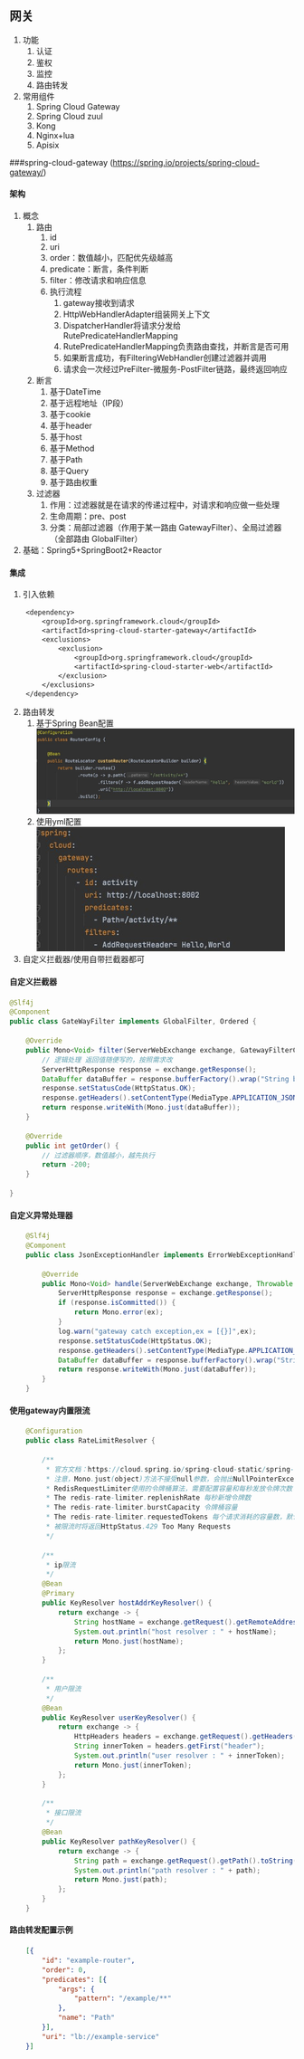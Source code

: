 ## 网关
1. 功能
   1. 认证
   2. 鉴权
   3. 监控
   4. 路由转发
2. 常用组件
   1. Spring Cloud Gateway
   2. Spring Cloud zuul
   3. Kong
   4. Nginx+lua
   5. Apisix

###spring-cloud-gateway (https://spring.io/projects/spring-cloud-gateway/)

#### 架构
1. 概念
   1. 路由
      1. id
      2. uri
      3. order：数值越小，匹配优先级越高
      4. predicate：断言，条件判断
      5. filter：修改请求和响应信息
      6. 执行流程
         1. gateway接收到请求
         2. HttpWebHandlerAdapter组装网关上下文
         3. DispatcherHandler将请求分发给RutePredicateHandlerMapping
         4. RutePredicateHandlerMapping负责路由查找，并断言是否可用
         5. 如果断言成功，有FilteringWebHandler创建过滤器并调用
         6. 请求会一次经过PreFilter-微服务-PostFilter链路，最终返回响应
   2. 断言
      1. 基于DateTime
      2. 基于远程地址（IP段）
      3. 基于cookie
      4. 基于header
      5. 基于host
      6. 基于Method
      7. 基于Path
      8. 基于Query
      9. 基于路由权重
   3. 过滤器
      1. 作用：过滤器就是在请求的传递过程中，对请求和响应做一些处理
      2. 生命周期：pre、post
      3. 分类：局部过滤器（作用于某一路由 GatewayFilter）、全局过滤器（全部路由 GlobalFilter）
2. 基础：Spring5+SpringBoot2+Reactor

#### 集成
1. 引入依赖
```text
    <dependency>
        <groupId>org.springframework.cloud</groupId>
        <artifactId>spring-cloud-starter-gateway</artifactId>
        <exclusions>
            <exclusion>
                <groupId>org.springframework.cloud</groupId>
                <artifactId>spring-cloud-starter-web</artifactId>
            </exclusion>
        </exclusions>
    </dependency>
```
2. 路由转发
   1. 基于Spring Bean配置![Spring Bean配置路由](./img/spring-cloud-router-config-bean.png)
   2. 使用yml配置![yml配置路由](./img/spring-cloud-router-config-yml.png)
3. 自定义拦截器/使用自带拦截器都可


#### 自定义拦截器
```java
@Slf4j
@Component
public class GateWayFilter implements GlobalFilter, Ordered {

    @Override
    public Mono<Void> filter(ServerWebExchange exchange, GatewayFilterChain chain) {
        // 逻辑处理 返回值随便写的，按照需求改
        ServerHttpResponse response = exchange.getResponse();
        DataBuffer dataBuffer = response.bufferFactory().wrap("String body".getBytes());
        response.setStatusCode(HttpStatus.OK);
        response.getHeaders().setContentType(MediaType.APPLICATION_JSON);
        return response.writeWith(Mono.just(dataBuffer));
    }

    @Override
    public int getOrder() {
        // 过滤器顺序，数值越小，越先执行
        return -200;
    }

}
```

#### 自定义异常处理器
```java
    @Slf4j
    @Component
    public class JsonExceptionHandler implements ErrorWebExceptionHandler {
    
        @Override
        public Mono<Void> handle(ServerWebExchange exchange, Throwable ex) {
            ServerHttpResponse response = exchange.getResponse();
            if (response.isCommitted()) {
                return Mono.error(ex);
            }
            log.warn("gateway catch exception,ex = [{}]",ex);
            response.setStatusCode(HttpStatus.OK);
            response.getHeaders().setContentType(MediaType.APPLICATION_JSON);
            DataBuffer dataBuffer = response.bufferFactory().wrap("String body".getBytes());
            return response.writeWith(Mono.just(dataBuffer));
        }
    }
```


#### 使用gateway内置限流
```java
    @Configuration
    public class RateLimitResolver {
    
        /**
         * 官方文档：https://cloud.spring.io/spring-cloud-static/spring-cloud-gateway/2.2.2.RELEASE/reference/html/#gatewayfilter-factories
         * 注意，Mono.just(object)方法不接受null参数，会抛出NullPointerException
         * RedisRequestLimiter使用的令牌桶算法，需要配置容量和每秒发放令牌次数
         * The redis-rate-limiter.replenishRate 每秒新增令牌数
         * The redis-rate-limiter.burstCapacity 令牌桶容量
         * The redis-rate-limiter.requestedTokens 每个请求消耗的容量数，默认1
         * 被限流时将返回HttpStatus.429 Too Many Requests
         */
    
        /**
         * ip限流
         */
        @Bean
        @Primary
        public KeyResolver hostAddrKeyResolver() {
            return exchange -> {
                String hostName = exchange.getRequest().getRemoteAddress().getHostName();
                System.out.println("host resolver : " + hostName);
                return Mono.just(hostName);
            };
        }
    
        /**
         * 用户限流
         */
        @Bean
        public KeyResolver userKeyResolver() {
            return exchange -> {
                HttpHeaders headers = exchange.getRequest().getHeaders();
                String innerToken = headers.getFirst("header");
                System.out.println("user resolver : " + innerToken);
                return Mono.just(innerToken);
            };
        }
    
        /**
         * 接口限流
         */
        @Bean
        public KeyResolver pathKeyResolver() {
            return exchange -> {
                String path = exchange.getRequest().getPath().toString();
                System.out.println("path resolver : " + path);
                return Mono.just(path);
            };
        }
    }
```

#### 路由转发配置示例
```json
    [{
        "id": "example-router",
        "order": 0,
        "predicates": [{
            "args": {
                "pattern": "/example/**"
            },
            "name": "Path"
        }],
        "uri": "lb://example-service"
    }]
```